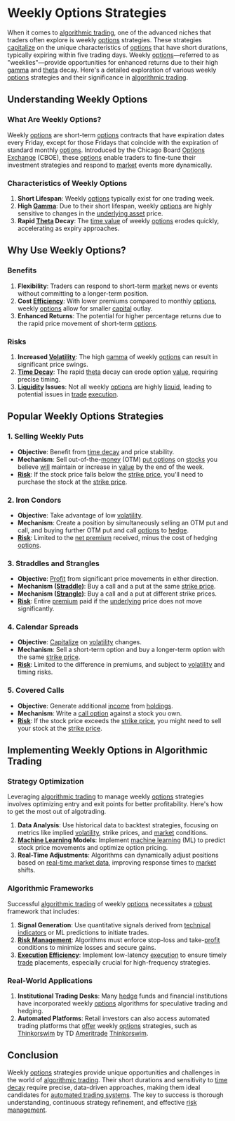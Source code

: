 # Weekly Options Strategies

When it comes to [algorithmic trading](../a/algorithmic_trading.md), one of the advanced niches that traders often explore is weekly [options](../o/options.md) strategies. These strategies [capitalize](../c/capitalize.md) on the unique characteristics of [options](../o/options.md) that have short durations, typically expiring within five trading days. Weekly [options](../o/options.md)—referred to as "weeklies"—provide opportunities for enhanced returns due to their high [gamma](../g/gamma.md) and [theta](../t/theta.md) decay. Here's a detailed exploration of various weekly [options](../o/options.md) strategies and their significance in [algorithmic trading](../a/algorithmic_trading.md).

## Understanding Weekly Options

### What Are Weekly Options?

Weekly [options](../o/options.md) are short-term [options](../o/options.md) contracts that have expiration dates every Friday, except for those Fridays that coincide with the expiration of standard monthly [options](../o/options.md). Introduced by the Chicago Board [Options](../o/options.md) [Exchange](../e/exchange.md) (CBOE), these [options](../o/options.md) enable traders to fine-tune their investment strategies and respond to [market](../m/market.md) events more dynamically.

### Characteristics of Weekly Options

1. **Short Lifespan**: Weekly [options](../o/options.md) typically exist for one trading week.
2. **High [Gamma](../g/gamma.md)**: Due to their short lifespan, weekly [options](../o/options.md) are highly sensitive to changes in the [underlying asset](../u/underlying_asset.md) price.
3. **Rapid [Theta](../t/theta.md) Decay**: The [time value](../t/time_value.md) of weekly [options](../o/options.md) erodes quickly, accelerating as expiry approaches.

## Why Use Weekly Options?

### Benefits

1. **Flexibility**: Traders can respond to short-term [market](../m/market.md) news or events without committing to a longer-term position.
2. **Cost [Efficiency](../e/efficiency.md)**: With lower premiums compared to monthly [options](../o/options.md), weekly [options](../o/options.md) allow for smaller [capital](../c/capital.md) outlay.
3. **Enhanced Returns**: The potential for higher percentage returns due to the rapid price movement of short-term [options](../o/options.md).

### Risks

1. **Increased [Volatility](../v/volatility.md)**: The high [gamma](../g/gamma.md) of weekly [options](../o/options.md) can result in significant price swings.
2. **[Time Decay](../t/time_decay.md)**: The rapid [theta](../t/theta.md) decay can erode option [value](../v/value.md), requiring precise timing.
3. **[Liquidity](../l/liquidity.md) Issues**: Not all weekly [options](../o/options.md) are highly [liquid](../l/liquid.md), leading to potential issues in [trade](../t/trade.md) [execution](../e/execution.md).

## Popular Weekly Options Strategies

### 1. **Selling Weekly Puts**
   
- **Objective**: Benefit from [time decay](../t/time_decay.md) and price stability.
- **Mechanism**: Sell out-of-the-[money](../m/money.md) (OTM) [put options](../p/put_options.md) on [stocks](../s/stock.md) you believe [will](../w/will.md) maintain or increase in [value](../v/value.md) by the end of the week.
- **[Risk](../r/risk.md)**: If the stock price falls below the [strike price](../s/strike_price.md), you'll need to purchase the stock at the [strike price](../s/strike_price.md).

### 2. **Iron Condors**

- **Objective**: Take advantage of low [volatility](../v/volatility.md).
- **Mechanism**: Create a position by simultaneously selling an OTM put and call, and buying further OTM put and call [options](../o/options.md) to [hedge](../h/hedge.md).
- **[Risk](../r/risk.md)**: Limited to the [net premium](../n/net_premium.md) received, minus the cost of hedging [options](../o/options.md).

### 3. **Straddles and Strangles**

- **Objective**: [Profit](../p/profit.md) from significant price movements in either direction.
- **Mechanism ([Straddle](../s/straddle.md))**: Buy a call and a put at the same [strike price](../s/strike_price.md).
- **Mechanism ([Strangle](../s/strangle.md))**: Buy a call and a put at different strike prices.
- **[Risk](../r/risk.md)**: Entire [premium](../p/premium.md) paid if the [underlying](../u/underlying.md) price does not move significantly.

### 4. **Calendar Spreads**

- **Objective**: [Capitalize](../c/capitalize.md) on [volatility](../v/volatility.md) changes.
- **Mechanism**: Sell a short-term option and buy a longer-term option with the same [strike price](../s/strike_price.md).
- **[Risk](../r/risk.md)**: Limited to the difference in premiums, and subject to [volatility](../v/volatility.md) and timing risks.

### 5. **Covered Calls**

- **Objective**: Generate additional [income](../i/income.md) from [holdings](../h/holdings.md).
- **Mechanism**: Write a [call option](../c/call_option.md) against a stock you own.
- **[Risk](../r/risk.md)**: If the stock price exceeds the [strike price](../s/strike_price.md), you might need to sell your stock at the [strike price](../s/strike_price.md).

## Implementing Weekly Options in Algorithmic Trading

### Strategy Optimization

Leveraging [algorithmic trading](../a/algorithmic_trading.md) to manage weekly [options](../o/options.md) strategies involves optimizing entry and exit points for better profitability. Here's how to get the most out of algotrading.

1. **Data Analysis**: Use historical data to backtest strategies, focusing on metrics like implied [volatility](../v/volatility.md), strike prices, and [market](../m/market.md) conditions.
2. **[Machine Learning](../m/machine_learning.md) Models**: Implement [machine learning](../m/machine_learning.md) (ML) to predict stock price movements and optimize option pricing.
3. **Real-Time Adjustments**: Algorithms can dynamically adjust positions based on [real-time market data](../r/real-time_market_data.md), improving response times to [market](../m/market.md) shifts.

### Algorithmic Frameworks

Successful [algorithmic trading](../a/algorithmic_trading.md) of weekly [options](../o/options.md) necessitates a [robust](../r/robust.md) framework that includes:

1. **Signal Generation**: Use quantitative signals derived from [technical indicators](../t/technical_indicators.md) or ML predictions to initiate trades.
2. **[Risk Management](../r/risk_management.md)**: Algorithms must enforce stop-loss and take-[profit](../p/profit.md) conditions to minimize losses and secure gains.
3. **[Execution](../e/execution.md) [Efficiency](../e/efficiency.md)**: Implement low-latency [execution](../e/execution.md) to ensure timely [trade](../t/trade.md) placements, especially crucial for high-frequency strategies.

### Real-World Applications

1. **Institutional Trading Desks**: Many [hedge](../h/hedge.md) funds and financial institutions have incorporated weekly [options](../o/options.md) algorithms for speculative trading and hedging.
2. **Automated Platforms**: Retail investors can also access automated trading platforms that [offer](../o/offer.md) weekly [options](../o/options.md) strategies, such as [Thinkorswim](../t/thinkorswim.md) by TD [Ameritrade](../a/ameritrade.md) [Thinkorswim](https://www.thinkorswim.com/).

## Conclusion

Weekly [options](../o/options.md) strategies provide unique opportunities and challenges in the world of [algorithmic trading](../a/algorithmic_trading.md). Their short durations and sensitivity to [time decay](../t/time_decay.md) require precise, data-driven approaches, making them ideal candidates for [automated trading systems](../a/automated_trading_systems.md). The key to success is thorough understanding, continuous strategy refinement, and effective [risk management](../r/risk_management.md).
